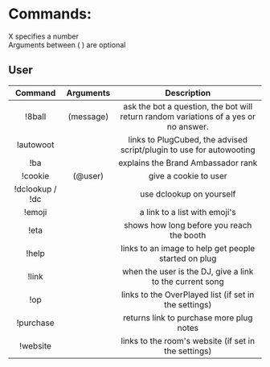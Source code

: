 Commands:
=========

X specifies a number  
Arguments between ( ) are optional

User
----

|Command | Arguments |  Description |
|:------:|:---------:|:--------------------------------------:|
|!8ball | (message) | ask the bot a question, the bot will return random variations of a yes or no answer. |
|!autowoot | | links to PlugCubed, the advised script/plugin to use for autowooting |
|!ba | | explains the Brand Ambassador rank |
|!cookie | (@user) | give a cookie to user |
|!dclookup / !dc | | use dclookup on yourself |
|!emoji | | a link to a list with emoji's |
|!eta | | shows how long before you reach the booth |
|!help | | links to an image to help get people started on plug |
|!link | | when the user is the DJ, give a link to the current song |
|!op | | links to the OverPlayed list (if set in the settings) |
|!purchase | | returns link to purchase more plug notes |
|!website | | links to the room's website (if set in the settings) |
